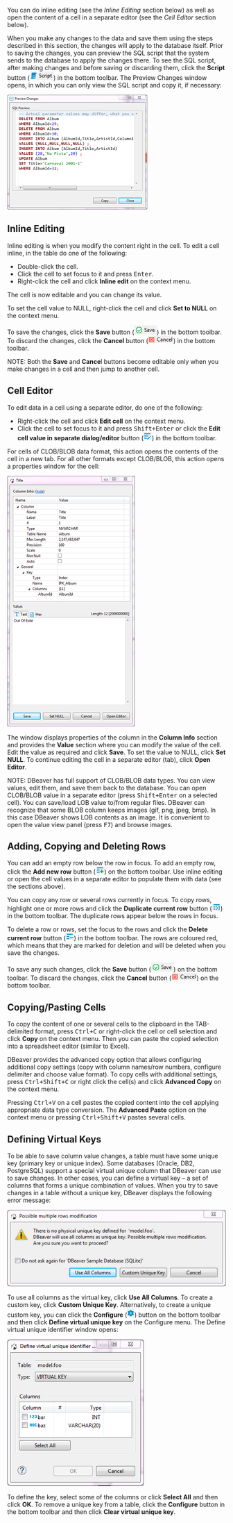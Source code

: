 You can do inline editing (see the _Inline Editing_ section below) as well as open the content of a cell in a separate editor (see the _Cell Editor_ section below). 

When you make any changes to the data and save them using the steps described in this section, the changes will apply to the database itself. Prior to saving the changes, you can preview the SQL script that the system sends to the database to apply the changes there. To see the SQL script, after making changes and before saving or discarding them, click the **Script** button (![](images/ug/Script-button.png)) in the bottom toolbar. The Preview Changes window opens, in which you can only view the SQL script and copy it, if necessary:

![](images/ug/Preview_Changes-window.png)

## Inline Editing

Inline editing is when you modify the content right in the cell. To edit a cell inline, in the table do one of the following:
* Double-click the cell.
* Click the cell to set focus to it and press <kbd>Enter</kbd>.
* Right-click the cell and click **Inline edit** on the context menu.

The cell is now editable and you can change its value.

To set the cell value to NULL, right-click the cell and click **Set to NULL** on the context menu.

To save the changes, click the **Save** button (![](images/ug/Save-button-Data-Editor.png)) in the bottom toolbar. To discard the changes, click the **Cancel** button (![](images/ug/Cancel-button-Data-Editor.png)) in the bottom toolbar.

NOTE: Both the **Save** and **Cance**l buttons become editable only when you make changes in a cell and then jump to another cell.

## Cell Editor

To edit data in a cell using a separate editor, do one of the following:
* Right-click the cell and click **Edit cell** on the context menu.
* Click the cell to set focus to it and press <kbd>Shift+Enter</kbd> or click the **Edit cell value in separate dialog/editor** button (![](images/ug/Edit-cell-value-button.png)) in the bottom toolbar.

For cells of CLOB/BLOB data format, this action opens the contents of the cell in a new tab.
For all other formats except CLOB/BLOB, this action opens a properties window for the cell:

![](images/ug/Edit-cell-window.png)
 
The window displays properties of the column in the **Column Info** section and provides the **Value** section where you can modify the value of the cell. Edit the value as required and click **Save**. To set the value to NULL, click **Set NULL**. To continue editing the cell in a separate editor (tab), click **Open Editor**.

NOTE: DBeaver has full support of CLOB/BLOB data types. You can view values, edit them, and save them back to the database. You can open CLOB/BLOB value in a separate editor (press <kbd>Shift+Enter</kbd> on a selected cell). You can save/load LOB value to/from regular files. DBeaver can recognize that some BLOB column keeps images (gif, png, jpeg, bmp). In this case DBeaver shows LOB contents as an image. It is convenient to open the value view panel (press <kbd>F7</kbd>) and browse images.

## Adding, Copying and Deleting Rows

You can add an empty row below the row in focus. To add an empty row, click the **Add new row** button (![](images/ug/Add-new-row-button.png)) on the bottom toolbar. Use inline editing or open the cell values in a separate editor to populate them with data (see the sections above).

You can copy any row or several rows currently in focus. To copy rows, highlight one or more rows and click the **Duplicate current row** button (![](images/ug/Duplicate-current-row-button.png)) in the bottom toolbar. The duplicate rows appear below the rows in focus.

To delete a row or rows, set the focus to the rows and click the **Delete current row** button (![](images/ug/Delete-current-row-button.png)) in the bottom toolbar. The rows are coloured red, which means that they are marked for deletion and will be deleted when you save the changes.

To save any such changes, click the **Save** button (![](images/ug/Save-button-Data-Editor.png)) on the bottom toolbar. To discard the changes, click the **Cancel** button (![](images/ug/Cancel-button-Data-Editor.png)) on the bottom toolbar.

## Copying/Pasting Cells

To copy the content of one or several cells to the clipboard in the TAB-delimited format, press <kbd>Ctrl+C</kbd> or right-click the cell or cell selection and click **Copy** on the context menu.  Then you can paste the copied selection into a spreadsheet editor (similar to Excel).

DBeaver provides the advanced copy option that allows configuring additional copy settings (copy with column names/row numbers, configure delimiter and choose value format). To copy cells with additional settings, press <kbd>Ctrl+Shift+C</kbd> or right click the cell(s) and click **Advanced Copy** on the context menu.

Pressing <kbd>Ctrl+V</kbd> on a cell pastes the copied content into the cell applying appropriate data type conversion. The **Advanced Paste** option on the context menu or pressing <kbd>Ctrl+Shift+V</kbd> pastes several cells.

## Defining Virtual Keys

To be able to save column value changes, a table must have some unique key (primary key or unique index). Some databases (Oracle, DB2, PostgreSQL) support a special virtual unique column that DBeaver can use to save changes. In other cases, you can define a virtual key – a set of columns that forms a unique combination of values.
When you try to save changes in a table without a unique key, DBeaver displays the following error message:

![](images/ug/Virtual-key-warning.png)

To use all columns as the virtual key, click **Use All Columns**.
To create a custom key, click **Custom Unique Key**. Alternatively, to create a unique custom key, you can click the **Configure** (![](images/ug/Configure-columns-visibility-icon.png)) button on the bottom toolbar and then click **Define virtual unique key** on the Configure menu. The Define virtual unique identifier window opens:

![](images/ug/Define-virtual-key.png)
 
To define the key, select some of the columns or click **Select All** and then click **OK**.
To remove a unique key from a table, click the **Configure** button in the bottom toolbar and then click **Clear virtual unique key**.
